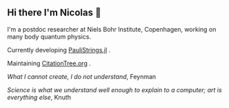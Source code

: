 ## Hi there I'm Nicolas 👋
I'm a postdoc researcher at Niels Bohr Institute, Copenhagen, working on many body quantum physics.

Currently developing [PauliStrings.jl](https://github.com/nicolasloizeau/PauliStrings.jl) .

Maintaining [CitationTree.org](https://www.citationtree.org) .

*What I cannot create, I do not understand*, Feynman

*Science is what we understand well enough to explain to a computer; art is everything else*, Knuth

<!--
**nicolasloizeau/nicolasloizeau** is a ✨ _special_ ✨ repository because its `README.md` (this file) appears on your GitHub profile.

Here are some ideas to get you started:

- 🔭 I’m currently working on ...
- 🌱 I’m currently learning ...
- 👯 I’m looking to collaborate on ...
- 🤔 I’m looking for help with ...
- 💬 Ask me about ...
- 📫 How to reach me: ...
- 😄 Pronouns: ...
- ⚡ Fun fact: ...
-->
